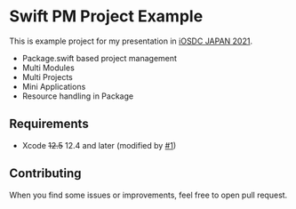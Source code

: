 # Swift PM Project Example

This is example project for my presentation in [iOSDC JAPAN 2021](https://fortee.jp/iosdc-japan-2021/proposal/1338c9cc-363a-44a6-bbac-452b67b472fb).

- Package.swift based project management
- Multi Modules
- Multi Projects
- Mini Applications
- Resource handling in Package

## Requirements

- Xcode ~~12.5~~ 12.4 and later (modified by [#1](https://github.com/d-date/SwiftPMProjectExample/pull/1))

## Contributing

When you find some issues or improvements, feel free to open pull request.
